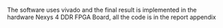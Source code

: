 The software uses vivado and the final result is implemented in the hardware Nexys 4 DDR FPGA Board, all the code is in the report appendix
